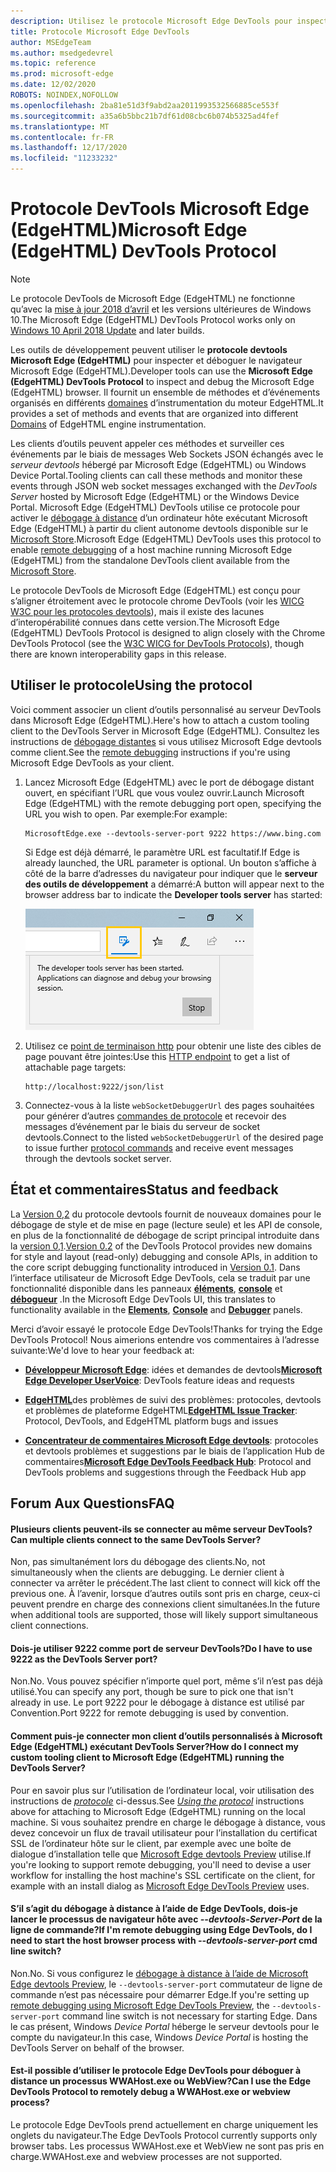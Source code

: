 ```yaml
---
description: Utilisez le protocole Microsoft Edge DevTools pour inspecter et déboguer le navigateur Microsoft Edge (EdgeHTML).
title: Protocole Microsoft Edge DevTools
author: MSEdgeTeam
ms.author: msedgedevrel
ms.topic: reference
ms.prod: microsoft-edge
ms.date: 12/02/2020
ROBOTS: NOINDEX,NOFOLLOW
ms.openlocfilehash: 2ba81e51d3f9abd2aa2011993532566885ce553f
ms.sourcegitcommit: a35a6b5bbc21b7df61d08cbc6b074b5325ad4fef
ms.translationtype: MT
ms.contentlocale: fr-FR
ms.lasthandoff: 12/17/2020
ms.locfileid: "11233232"
---
```

# <span data-ttu-id="665e1-103">Protocole DevTools Microsoft Edge (EdgeHTML)</span><span class="sxs-lookup"><span data-stu-id="665e1-103">Microsoft Edge (EdgeHTML) DevTools Protocol</span></span>

> [!NOTE]
> <span data-ttu-id="665e1-104">Le protocole DevTools de Microsoft Edge (EdgeHTML) ne fonctionne qu’avec la [mise à jour 2018 d’avril](https://blogs.windows.com/windowsexperience/2018/04/30/how-to-get-the-windows-10-april-2018-update/#5VXkQMU41CJzZPER.97) et les versions ultérieures de Windows 10.</span><span class="sxs-lookup"><span data-stu-id="665e1-104">The Microsoft Edge (EdgeHTML) DevTools Protocol works only on [Windows 10 April 2018 Update](https://blogs.windows.com/windowsexperience/2018/04/30/how-to-get-the-windows-10-april-2018-update/#5VXkQMU41CJzZPER.97) and later builds.</span></span>

<span data-ttu-id="665e1-105">Les outils de développement peuvent utiliser le **protocole devtools Microsoft Edge (EdgeHTML)** pour inspecter et déboguer le navigateur Microsoft Edge (EdgeHTML).</span><span class="sxs-lookup"><span data-stu-id="665e1-105">Developer tools can use the **Microsoft Edge (EdgeHTML) DevTools Protocol** to inspect and debug the Microsoft Edge (EdgeHTML) browser.</span></span> <span data-ttu-id="665e1-106">Il fournit un ensemble de méthodes et d’événements organisés en différents [domaines](0.2/domains/index.md) d’instrumentation du moteur EdgeHTML.</span><span class="sxs-lookup"><span data-stu-id="665e1-106">It provides a set of methods and events that are organized into different [Domains](0.2/domains/index.md) of EdgeHTML engine instrumentation.</span></span>

 <span data-ttu-id="665e1-107">Les clients d’outils peuvent appeler ces méthodes et surveiller ces événements par le biais de messages Web Sockets JSON échangés avec le *serveur devtools* hébergé par Microsoft Edge (EdgeHTML) ou Windows Device Portal.</span><span class="sxs-lookup"><span data-stu-id="665e1-107">Tooling clients can call these methods and monitor these events through JSON web socket messages exchanged with the *DevTools Server* hosted by Microsoft Edge (EdgeHTML) or the Windows Device Portal.</span></span> <span data-ttu-id="665e1-108">Microsoft Edge (EdgeHTML) DevTools utilise ce protocole pour activer le [débogage à distance](0.2/clients.md#microsoft-edge-devtools-preview) d’un ordinateur hôte exécutant Microsoft Edge (EdgeHTML) à partir du client autonome devtools disponible sur le [Microsoft Store](https://www.microsoft.com/store/p/microsoft-edge-devtools-preview/9mzbfrmz0mnj).</span><span class="sxs-lookup"><span data-stu-id="665e1-108">Microsoft Edge (EdgeHTML) DevTools uses this protocol to enable [remote debugging](0.2/clients.md#microsoft-edge-devtools-preview) of a host machine running Microsoft Edge (EdgeHTML) from the standalone DevTools client available from the [Microsoft Store](https://www.microsoft.com/store/p/microsoft-edge-devtools-preview/9mzbfrmz0mnj).</span></span>

<span data-ttu-id="665e1-109">Le protocole DevTools de Microsoft Edge (EdgeHTML) est conçu pour s’aligner étroitement avec le protocole chrome DevTools (voir les [WICG W3C pour les protocoles devtools](https://github.com/WICG/devtools-protocol/)), mais il existe des lacunes d’interopérabilité connues dans cette version.</span><span class="sxs-lookup"><span data-stu-id="665e1-109">The Microsoft Edge (EdgeHTML) DevTools Protocol is designed to align closely with the Chrome DevTools Protocol (see the [W3C WICG for DevTools Protocols](https://github.com/WICG/devtools-protocol/)), though there are known interoperability gaps in this release.</span></span>

## <span data-ttu-id="665e1-110">Utiliser le protocole</span><span class="sxs-lookup"><span data-stu-id="665e1-110">Using the protocol</span></span>

<span data-ttu-id="665e1-111">Voici comment associer un client d’outils personnalisé au serveur DevTools dans Microsoft Edge (EdgeHTML).</span><span class="sxs-lookup"><span data-stu-id="665e1-111">Here's how to attach a custom tooling client to the DevTools Server in Microsoft Edge (EdgeHTML).</span></span> <span data-ttu-id="665e1-112">Consultez les instructions de [débogage distantes](0.2/clients.md#microsoft-edge-devtools-preview) si vous utilisez Microsoft Edge devtools comme client.</span><span class="sxs-lookup"><span data-stu-id="665e1-112">See the [remote debugging](0.2/clients.md#microsoft-edge-devtools-preview) instructions if you're using Microsoft Edge DevTools as your client.</span></span>

1. <span data-ttu-id="665e1-113">Lancez Microsoft Edge (EdgeHTML) avec le port de débogage distant ouvert, en spécifiant l’URL que vous voulez ouvrir.</span><span class="sxs-lookup"><span data-stu-id="665e1-113">Launch Microsoft Edge (EdgeHTML) with the remote debugging port open, specifying the URL you wish to open.</span></span> <span data-ttu-id="665e1-114">Par exemple:</span><span class="sxs-lookup"><span data-stu-id="665e1-114">For example:</span></span>

    ```shell
    MicrosoftEdge.exe --devtools-server-port 9222 https://www.bing.com
    ```

    <span data-ttu-id="665e1-115">Si Edge est déjà démarré, le paramètre URL est facultatif.</span><span class="sxs-lookup"><span data-stu-id="665e1-115">If Edge is already launched, the URL parameter is optional.</span></span> <span data-ttu-id="665e1-116">Un bouton s’affiche à côté de la barre d’adresses du navigateur pour indiquer que le **serveur des outils de développement** a démarré:</span><span class="sxs-lookup"><span data-stu-id="665e1-116">A button will appear next to the browser address bar to indicate the **Developer tools server** has started:</span></span>

    ![Serveur des outils de développement](media/developer-tools-server.png) 

2. <span data-ttu-id="665e1-118">Utilisez ce [point de terminaison http](0.2/http.md) pour obtenir une liste des cibles de page pouvant être jointes:</span><span class="sxs-lookup"><span data-stu-id="665e1-118">Use this [HTTP endpoint](0.2/http.md) to get a list of attachable page targets:</span></span>

    ```http
    http://localhost:9222/json/list
    ```

3. <span data-ttu-id="665e1-119">Connectez-vous à la liste `webSocketDebuggerUrl` des pages souhaitées pour générer d’autres [commandes de protocole](0.2/domains/index.md) et recevoir des messages d’événement par le biais du serveur de socket devtools.</span><span class="sxs-lookup"><span data-stu-id="665e1-119">Connect to the listed `webSocketDebuggerUrl` of the desired page to issue further [protocol commands](0.2/domains/index.md) and receive event messages through the devtools socket server.</span></span>

## <span data-ttu-id="665e1-120">État et commentaires</span><span class="sxs-lookup"><span data-stu-id="665e1-120">Status and feedback</span></span>

<span data-ttu-id="665e1-121">La [Version 0,2](0.2/index.md) du protocole devtools fournit de nouveaux domaines pour le débogage de style et de mise en page (lecture seule) et les API de console, en plus de la fonctionnalité de débogage de script principal introduite dans la [version 0,1](0.1/index.md).</span><span class="sxs-lookup"><span data-stu-id="665e1-121">[Version 0.2](0.2/index.md) of the DevTools Protocol provides new domains for style and layout (read-only) debugging and console APIs, in addition to the core script debugging functionality introduced in [Version 0.1](0.1/index.md).</span></span> <span data-ttu-id="665e1-122">Dans l’interface utilisateur de Microsoft Edge DevTools, cela se traduit par une fonctionnalité disponible dans les panneaux [**éléments**](../devtools-guide/elements.md), [**console**](../devtools-guide/console.md) et [**débogueur**](../devtools-guide/debugger.md) .</span><span class="sxs-lookup"><span data-stu-id="665e1-122">In the Microsoft Edge DevTools UI, this translates to functionality available in the [**Elements**](../devtools-guide/elements.md), [**Console**](../devtools-guide/console.md) and [**Debugger**](../devtools-guide/debugger.md) panels.</span></span>

<span data-ttu-id="665e1-123">Merci d’avoir essayé le protocole Edge DevTools!</span><span class="sxs-lookup"><span data-stu-id="665e1-123">Thanks for trying the Edge DevTools Protocol!</span></span> <span data-ttu-id="665e1-124">Nous aimerions entendre vos commentaires à l’adresse suivante:</span><span class="sxs-lookup"><span data-stu-id="665e1-124">We'd love to hear your feedback at:</span></span>

 - <span data-ttu-id="665e1-125">[**Développeur Microsoft Edge**](https://wpdev.uservoice.com/forums/257854-microsoft-edge-developer?category_id=84475): idées et demandes de devtools</span><span class="sxs-lookup"><span data-stu-id="665e1-125">[**Microsoft Edge Developer UserVoice**](https://wpdev.uservoice.com/forums/257854-microsoft-edge-developer?category_id=84475): DevTools feature ideas and requests</span></span>

 - <span data-ttu-id="665e1-126">[**EdgeHTML**](https://developer.microsoft.com/microsoft-edge/platform/issues/)des problèmes de suivi des problèmes: protocoles, devtools et problèmes de plateforme EdgeHTML</span><span class="sxs-lookup"><span data-stu-id="665e1-126">[**EdgeHTML Issue Tracker**](https://developer.microsoft.com/microsoft-edge/platform/issues/): Protocol, DevTools, and EdgeHTML platform bugs and issues</span></span>

 - <span data-ttu-id="665e1-127">[**Concentrateur de commentaires Microsoft Edge devtools**](feedback-hub:?referrer=microsoftEdge&tabID=2&newFeedback=true&ContextId=344): protocoles et devtools problèmes et suggestions par le biais de l’application Hub de commentaires</span><span class="sxs-lookup"><span data-stu-id="665e1-127">[**Microsoft Edge DevTools Feedback Hub**](feedback-hub:?referrer=microsoftEdge&tabID=2&newFeedback=true&ContextId=344): Protocol and DevTools problems and suggestions through the Feedback Hub app</span></span>

## <span data-ttu-id="665e1-128">Forum Aux Questions</span><span class="sxs-lookup"><span data-stu-id="665e1-128">FAQ</span></span>

#### <span data-ttu-id="665e1-129">Plusieurs clients peuvent-ils se connecter au même serveur DevTools?</span><span class="sxs-lookup"><span data-stu-id="665e1-129">Can multiple clients connect to the same DevTools Server?</span></span>
<span data-ttu-id="665e1-130">Non, pas simultanément lors du débogage des clients.</span><span class="sxs-lookup"><span data-stu-id="665e1-130">No, not simultaneously when the clients are debugging.</span></span> <span data-ttu-id="665e1-131">Le dernier client à connecter va arrêter le précédent.</span><span class="sxs-lookup"><span data-stu-id="665e1-131">The last client to connect will kick off the previous one.</span></span> <span data-ttu-id="665e1-132">À l’avenir, lorsque d’autres outils sont pris en charge, ceux-ci peuvent prendre en charge des connexions client simultanées.</span><span class="sxs-lookup"><span data-stu-id="665e1-132">In the future when additional tools are supported, those will likely support simultaneous client connections.</span></span>

#### <span data-ttu-id="665e1-133">Dois-je utiliser 9222 comme port de serveur DevTools?</span><span class="sxs-lookup"><span data-stu-id="665e1-133">Do I have to use 9222 as the DevTools Server port?</span></span>
<span data-ttu-id="665e1-134">Non.</span><span class="sxs-lookup"><span data-stu-id="665e1-134">No.</span></span> <span data-ttu-id="665e1-135">Vous pouvez spécifier n’importe quel port, même s’il n’est pas déjà utilisé.</span><span class="sxs-lookup"><span data-stu-id="665e1-135">You can specify any port, though be sure to pick one that isn't already in use.</span></span> <span data-ttu-id="665e1-136">Le port 9222 pour le débogage à distance est utilisé par Convention.</span><span class="sxs-lookup"><span data-stu-id="665e1-136">Port 9222 for remote debugging is used by convention.</span></span>

#### <span data-ttu-id="665e1-137">Comment puis-je connecter mon client d’outils personnalisés à Microsoft Edge (EdgeHTML) exécutant DevTools Server?</span><span class="sxs-lookup"><span data-stu-id="665e1-137">How do I connect my custom tooling client to Microsoft Edge (EdgeHTML) running the DevTools Server?</span></span>
<span data-ttu-id="665e1-138">Pour en savoir plus sur l’utilisation de l’ordinateur local, voir utilisation des instructions de [*protocole*](#using-the-protocol) ci-dessus.</span><span class="sxs-lookup"><span data-stu-id="665e1-138">See [*Using the protocol*](#using-the-protocol) instructions above for attaching to Microsoft Edge (EdgeHTML) running on the local machine.</span></span> <span data-ttu-id="665e1-139">Si vous souhaitez prendre en charge le débogage à distance, vous devez concevoir un flux de travail utilisateur pour l’installation du certificat SSL de l’ordinateur hôte sur le client, par exemple avec une boîte de dialogue d’installation telle que [Microsoft Edge devtools Preview](./0.2/clients.md#microsoft-edge-devtools-preview) utilise.</span><span class="sxs-lookup"><span data-stu-id="665e1-139">If you're looking to support remote debugging, you'll need to devise a user workflow for installing the host machine's SSL certificate on the client, for example with an install dialog as [Microsoft Edge DevTools Preview](./0.2/clients.md#microsoft-edge-devtools-preview) uses.</span></span>

#### <span data-ttu-id="665e1-140">S’il s’agit du débogage à distance à l’aide de Edge DevTools, dois-je lancer le processus de navigateur hôte avec *--devtools-Server-Port* de la ligne de commande?</span><span class="sxs-lookup"><span data-stu-id="665e1-140">If I'm remote debugging using Edge DevTools, do I need to start the host browser process with *--devtools-server-port* cmd line switch?</span></span> 
<span data-ttu-id="665e1-141">Non.</span><span class="sxs-lookup"><span data-stu-id="665e1-141">No.</span></span> <span data-ttu-id="665e1-142">Si vous configurez le [débogage à distance à l’aide de Microsoft Edge devtools Preview](./0.2/clients.md#microsoft-edge-devtools-preview), le `--devtools-server-port` commutateur de ligne de commande n’est pas nécessaire pour démarrer Edge.</span><span class="sxs-lookup"><span data-stu-id="665e1-142">If you're setting up [remote debugging using Microsoft Edge DevTools Preview](./0.2/clients.md#microsoft-edge-devtools-preview), the `--devtools-server-port` command line switch is not necessary for starting Edge.</span></span> <span data-ttu-id="665e1-143">Dans le cas présent, Windows *Device Portal* héberge le serveur devtools pour le compte du navigateur.</span><span class="sxs-lookup"><span data-stu-id="665e1-143">In this case, Windows *Device Portal* is hosting the DevTools Server on behalf of the browser.</span></span>

#### <span data-ttu-id="665e1-144">Est-il possible d’utiliser le protocole Edge DevTools pour déboguer à distance un processus WWAHost.exe ou WebView?</span><span class="sxs-lookup"><span data-stu-id="665e1-144">Can I use the Edge DevTools Protocol to remotely debug a WWAHost.exe or webview process?</span></span>
<span data-ttu-id="665e1-145">Le protocole Edge DevTools prend actuellement en charge uniquement les onglets du navigateur.</span><span class="sxs-lookup"><span data-stu-id="665e1-145">The Edge DevTools Protocol currently supports only browser tabs.</span></span> <span data-ttu-id="665e1-146">Les processus WWAHost.exe et WebView ne sont pas pris en charge.</span><span class="sxs-lookup"><span data-stu-id="665e1-146">WWAHost.exe and webview processes are not supported.</span></span>
